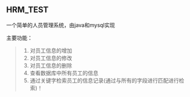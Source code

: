 HRM_TEST
-----------
一个简单的人员管理系统，由java和mysql实现

主要功能：

> 1. 对员工信息的增加
> 2. 对员工信息的修改
> 3. 对员工信息的删除
> 4. 查看数据库中所有员工的信息
> 5. 通过关键字检索员工的信息记录(通过与所有的字段进行匹配进行检索)！

